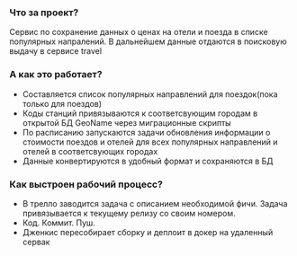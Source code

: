 ### Что за проект?
Сервис по сохранение данных о ценах на отели и поезда в списке популярных напралений. В дальнейшем данные отдаются в поисковую выдачу в сервисе travel

### А как это работает?
- Составляется список популярных направлений для поездок(пока только для поездов)
- Коды станций привязываются к соответсвующим городам в открытой БД GeoName через миграционные скрипты
- По расписанию запускаются задачи обновления информации о стоимости поездов и отелей для всех популярных направлений и отелей в соответсвующих городах
- Данные конвертируются в удобный формат и сохраняются в БД

### Как выстроен рабочий процесс?
- В трелло заводится задача с описанием необходимой фичи. Задача привязывается к текущему релизу со своим номером.
- Код. Коммит. Пуш.
- Дженкис пересобирает сборку и деплоит в докер на удаленный сервак
